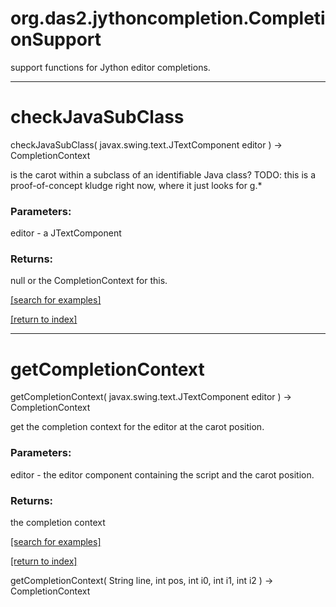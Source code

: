 # org.das2.jythoncompletion.CompletionSupport

support functions for Jython editor completions.

***
<a name="checkJavaSubClass"></a>
# checkJavaSubClass
checkJavaSubClass( javax.swing.text.JTextComponent editor ) &rarr; CompletionContext

is the carot within a subclass of an identifiable Java class?
 TODO: this is a proof-of-concept kludge right now, where it just looks for g.*

### Parameters:
editor - a JTextComponent

### Returns:
null or the CompletionContext for this.

<a href="https://github.com/autoplot/dev/search?q=checkJavaSubClass&unscoped_q=checkJavaSubClass">[search for examples]</a>

<a href="https://github.com/autoplot/documentation/blob/master/javadoc/index-all.md">[return to index]</a>

***
<a name="getCompletionContext"></a>
# getCompletionContext
getCompletionContext( javax.swing.text.JTextComponent editor ) &rarr; CompletionContext

get the completion context for the editor at the carot position.

### Parameters:
editor - the editor component containing the script and the carot position.

### Returns:
the completion context

<a href="https://github.com/autoplot/dev/search?q=getCompletionContext&unscoped_q=getCompletionContext">[search for examples]</a>

<a href="https://github.com/autoplot/documentation/blob/master/javadoc/index-all.md">[return to index]</a>

getCompletionContext( String line, int pos, int i0, int i1, int i2 ) &rarr; CompletionContext<br>
